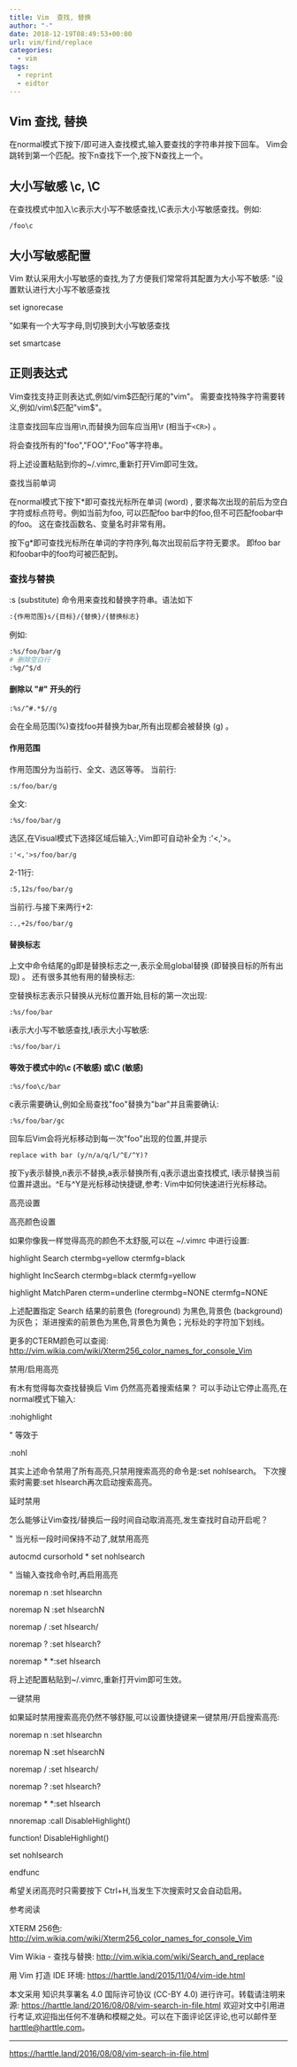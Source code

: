 ```yaml
---
title: Vim  查找, 替换
author: "-"
date: 2018-12-19T08:49:53+00:00
url: vim/find/replace
categories:
  - vim
tags:
  - reprint
  - eidtor
---
```

## Vim  查找, 替换

在normal模式下按下/即可进入查找模式,输入要查找的字符串并按下回车。 Vim会跳转到第一个匹配。按下n查找下一个,按下N查找上一个。

## 大小写敏感 \c, \C

在查找模式中加入\c表示大小写不敏感查找,\C表示大小写敏感查找。例如: 

    /foo\c

## 大小写敏感配置

Vim 默认采用大小写敏感的查找,为了方便我们常常将其配置为大小写不敏感: 
"设置默认进行大小写不敏感查找
  
set ignorecase
  
"如果有一个大写字母,则切换到大小写敏感查找
  
set smartcase

## 正则表达式

Vim查找支持正则表达式,例如/vim$匹配行尾的"vim"。 需要查找特殊字符需要转义,例如/vim\$匹配"vim$"。

注意查找回车应当用\n,而替换为回车应当用\r (相当于`<CR>`) 。
  
将会查找所有的"foo","FOO","Foo"等字符串。
  
将上述设置粘贴到你的~/.vimrc,重新打开Vim即可生效。

查找当前单词
  
在normal模式下按下*即可查找光标所在单词 (word) , 要求每次出现的前后为空白字符或标点符号。例如当前为foo, 可以匹配foo bar中的foo,但不可匹配foobar中的foo。 这在查找函数名、变量名时非常有用。

按下g*即可查找光标所在单词的字符序列,每次出现前后字符无要求。 即foo bar和foobar中的foo均可被匹配到。

### 查找与替换

:s (substitute) 命令用来查找和替换字符串。语法如下

```bash
:{作用范围}s/{目标}/{替换}/{替换标志}
```

例如:

```bash
:%s/foo/bar/g
# 删除空白行
:%g/^$/d
```

#### 删除以 "#" 开头的行
    :%s/^#.*$//g

会在全局范围(%)查找foo并替换为bar,所有出现都会被替换 (g) 。

#### 作用范围
作用范围分为当前行、全文、选区等等。
当前行:

    :s/foo/bar/g

全文: 

    :%s/foo/bar/g

选区,在Visual模式下选择区域后输入:,Vim即可自动补全为 :'<,'>。

    :'<,'>s/foo/bar/g

2-11行: 

    :5,12s/foo/bar/g

当前行.与接下来两行+2: 

    :.,+2s/foo/bar/g

#### 替换标志
  
上文中命令结尾的g即是替换标志之一,表示全局global替换 (即替换目标的所有出现) 。 还有很多其他有用的替换标志: 

空替换标志表示只替换从光标位置开始,目标的第一次出现: 

    :%s/foo/bar
  
i表示大小写不敏感查找,I表示大小写敏感: 

    :%s/foo/bar/i

#### 等效于模式中的\c (不敏感) 或\C (敏感) 

    :%s/foo\c/bar
  
c表示需要确认,例如全局查找"foo"替换为"bar"并且需要确认: 

    :%s/foo/bar/gc
  
回车后Vim会将光标移动到每一次"foo"出现的位置,并提示

    replace with bar (y/n/a/q/l/^E/^Y)?
  
按下y表示替换,n表示不替换,a表示替换所有,q表示退出查找模式, l表示替换当前位置并退出。^E与^Y是光标移动快捷键,参考:  Vim中如何快速进行光标移动。

高亮设置
  
高亮颜色设置
  
如果你像我一样觉得高亮的颜色不太舒服,可以在 ~/.vimrc 中进行设置: 

highlight Search ctermbg=yellow ctermfg=black
  
highlight IncSearch ctermbg=black ctermfg=yellow
  
highlight MatchParen cterm=underline ctermbg=NONE ctermfg=NONE
  
上述配置指定 Search 结果的前景色 (foreground) 为黑色,背景色 (background) 为灰色； 渐进搜索的前景色为黑色,背景色为黄色；光标处的字符加下划线。

更多的CTERM颜色可以查阅: http://vim.wikia.com/wiki/Xterm256_color_names_for_console_Vim

禁用/启用高亮
  
有木有觉得每次查找替换后 Vim 仍然高亮着搜索结果？ 可以手动让它停止高亮,在normal模式下输入: 

:nohighlight
  
" 等效于
  
:nohl
  
其实上述命令禁用了所有高亮,只禁用搜索高亮的命令是:set nohlsearch。 下次搜索时需要:set hlsearch再次启动搜索高亮。

延时禁用
  
怎么能够让Vim查找/替换后一段时间自动取消高亮,发生查找时自动开启呢？

" 当光标一段时间保持不动了,就禁用高亮
  
autocmd cursorhold * set nohlsearch
  
" 当输入查找命令时,再启用高亮
  
noremap n :set hlsearch<cr>n
  
noremap N :set hlsearch<cr>N
  
noremap / :set hlsearch<cr>/
  
noremap ? :set hlsearch<cr>?
  
noremap \* \*:set hlsearch<cr>
  
将上述配置粘贴到~/.vimrc,重新打开vim即可生效。

一键禁用
  
如果延时禁用搜索高亮仍然不够舒服,可以设置快捷键来一键禁用/开启搜索高亮: 

noremap n :set hlsearch<cr>n
  
noremap N :set hlsearch<cr>N
  
noremap / :set hlsearch<cr>/
  
noremap ? :set hlsearch<cr>?
  
noremap \* \*:set hlsearch<cr>

nnoremap <c-h> :call DisableHighlight()<cr>
  
function! DisableHighlight()
      
set nohlsearch
  
endfunc
  
希望关闭高亮时只需要按下 Ctrl+H,当发生下次搜索时又会自动启用。

参考阅读
  
XTERM 256色: http://vim.wikia.com/wiki/Xterm256_color_names_for_console_Vim
  
Vim Wikia - 查找与替换: http://vim.wikia.com/wiki/Search_and_replace
  
用 Vim 打造 IDE 环境: https://harttle.land/2015/11/04/vim-ide.html
  
本文采用 知识共享署名 4.0 国际许可协议 (CC-BY 4.0) 进行许可。转载请注明来源:  https://harttle.land/2016/08/08/vim-search-in-file.html 欢迎对文中引用进行考证,欢迎指出任何不准确和模糊之处。可以在下面评论区评论,也可以邮件至 harttle@harttle.com。

---

https://harttle.land/2016/08/08/vim-search-in-file.html